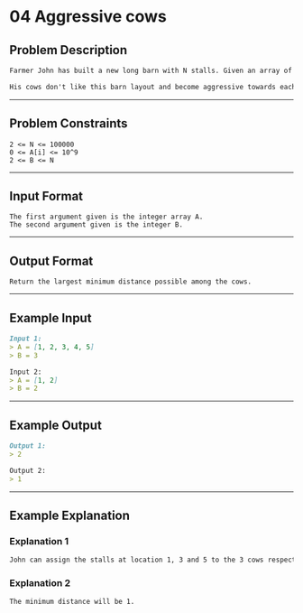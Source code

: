 # 04 Aggressive cows

## Problem Description

```markdown
Farmer John has built a new long barn with N stalls. Given an array of integers A of size N where each element of the array represents the location of the stall and an integer B which represents the number of cows.

His cows don't like this barn layout and become aggressive towards each other once put into a stall. To prevent the cows from hurting each other, John wants to assign the cows to the stalls, such that the minimum distance between any two of them is as large as possible. What is the largest minimum distance?
```

---
## Problem Constraints

```
2 <= N <= 100000
0 <= A[i] <= 10^9
2 <= B <= N
```

---
## Input Format

```
The first argument given is the integer array A.
The second argument given is the integer B.
```

---
## Output Format

```
Return the largest minimum distance possible among the cows.
```

---
## Example Input

```markdown
Input 1:
> A = [1, 2, 3, 4, 5]
> B = 3

Input 2:
> A = [1, 2]
> B = 2
```

---
## Example Output

```markdown
Output 1:
> 2

Output 2:
> 1
```

---
## Example Explanation

### Explanation 1

```markdown
John can assign the stalls at location 1, 3 and 5 to the 3 cows respectively. So the minimum distance will be 2.
```

### Explanation 2

```markdown
The minimum distance will be 1.
```